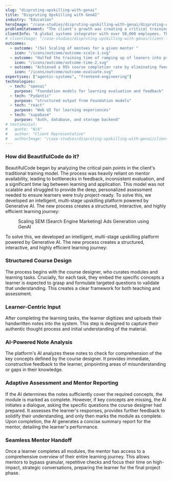 ```yaml
---
slug: "dispruting-upskilling-with-genai"
title: "Dispruting Upskilling with GenAI"
industry: "Education"
heroImage: "/case-studies/dispruting-upskilling-with-genai/dispruting-upskilling-with-genai.svg"
problemStatement: "The client's growth was creating a critical training bottleneck. With a constant influx of new hires, their traditional mentor-led model couldn't scale. Each experienced mentor could only support a handful of mentees, leading to long wait times, delayed project readiness, and missed revenue opportunities. They needed a way to break the linear relationship between mentors and mentees to unlock scalable growth."
clientInfo: "A global systems integrator with over 50,000 employees. Their business model relies on hiring thousands of university graduates each year and rapidly deploying them to billable client projects."
# clientImage: "/case-studies/dispruting-upskilling-with-genai/client-logo.svg"
outcomes:
  - outcome: "(5x) Scaling of mentees for a given mentor "
    icon: "/icons/outcome/outcome-scale-1.svg"
  - outcome: "Halfed the training time of ramping up of leaners into projects"
    icon: "/icons/outcome/outcome-time-2.svg"
  - outcome: "Achieved a 95% course completion rate by eliminating feedback delays and keeping learners engaged."
    icon: "/icons/outcome/outcome-evaluate.svg"
expertises: ["agentic-systems", "frontend-engineering"]
technologies:
  - tech: "openai"
    purpose: "Foundation models for learning evaluation and feedback"
  - tech: "Pydantic"
    purpose: "structured output from Foundation models"
  - tech: "react"
    purpose: "Web UI for learning experiences"
  - tech: "supabase"
    purpose: "Auth, database, and storage backend"
# testimonial:
#   quote: "N/A"
#   author: "Client Representative"
#   authorImage: "/case-studies/dispruting-upskilling-with-genai/client-author.svg"
---
```


### How did BeautifulCode do it?

BeautifulCode began by analyzing the critical pain points in the client's traditional training model. The process was heavily reliant on mentor availability, leading to bottlenecks in feedback, inconsistent evaluation, and a significant time lag between learning and application. This model was not scalable and struggled to provide the deep, personalized assessment needed to ensure learners were truly project-ready.
To solve this, we developed an intelligent, multi-stage upskilling platform powered by Generative AI. The new process creates a structured, interactive, and highly efficient learning journey:

<figure>
  <img src="/case-studies/dispruting-upskilling-with-genai/dispruting-upskilling-with-genai.png" alt="" />
  <figcaption>
    Scaling SEM (Search Engine Marketing) Ads Generation using GenAI
  </figcaption>
</figure>

To solve this, we developed an intelligent, multi-stage upskilling platform powered by Generative AI. The new process creates a structured, interactive, and highly efficient learning journey:

### Structured Course Design

The process begins with the course designer, who curates modules and learning tasks. Crucially, for each task, they embed the specific concepts a learner is expected to grasp and formulate targeted questions to validate that understanding. This creates a clear framework for both teaching and assessment.

### Learner-Centric Input

After completing the learning tasks, the learner digitizes and uploads their handwritten notes into the system. This step is designed to capture their authentic thought process and initial understanding of the material.

### AI-Powered Note Analysis

The platform's AI analyzes these notes to check for comprehension of the key concepts defined by the course designer. It provides immediate, constructive feedback to the learner, pinpointing areas of misunderstanding or gaps in their knowledge.

### Adaptive Assessment and Mentor Reporting

If the AI determines the notes sufficiently cover the required concepts, the module is marked as complete. However, if key concepts are missing, the AI initiates a dialogue, asking the specific questions the course designer had prepared. It assesses the learner's responses, provides further feedback to solidify their understanding, and only then marks the module as complete. Upon completion, the AI generates a concise summary report for the mentor, detailing the learner's performance.

### Seamless Mentor Handoff

Once a learner completes all modules, the mentor has access to a comprehensive overview of their entire learning journey. This allows mentors to bypass granular, repetitive checks and focus their time on high-impact, strategic conversations, preparing the learner for the final project phase.

<!-- ### Overview of Delivery Methodology

Step 1 - Research and Build
Developed multiple proof of concepts for micro learning experiences.
Step 2 - Brainstorm and Propose
Formulated and proposed philosophical models of learning.
Step 3 - Roadmap Creation
Broke down desired features into a prioritized development roadmap.
Step 4 - Kanban Implementation
Launched features incrementally using the Kanban method. -->
